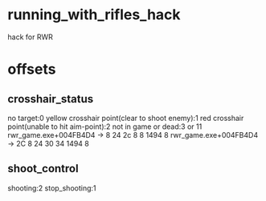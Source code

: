 # running_with_rifles_hack
 hack for RWR

# offsets

## crosshair_status
no target:0
yellow crosshair point(clear to shoot enemy):1
red crosshair point(unable to hit aim-point):2
not in game or dead:3 or 11
rwr_game.exe+004FB4D4 -> 8 24 2c 8 8 1494 8
rwr_game.exe+004FB4D4 -> 2C 8 24 30 34 1494 8

## shoot_control
shooting:2
stop_shooting:1